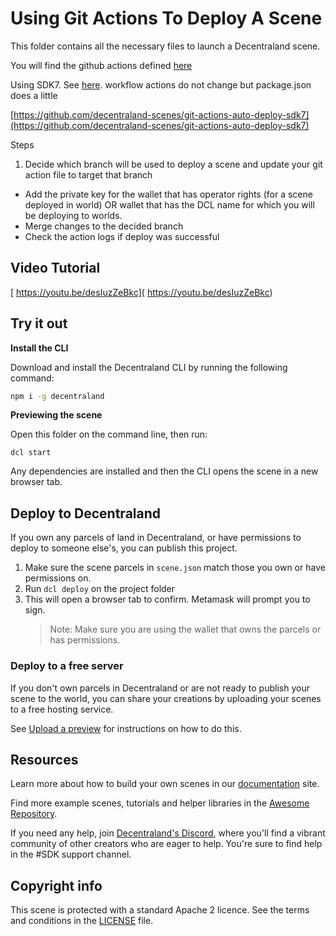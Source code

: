 # Using Git Actions To Deploy A Scene

This folder contains all the necessary files to launch a Decentraland scene.

You will find the github actions defined [here](https://github.com/decentraland-scenes/git-actions-auto-deploy/tree/develop/.github/workflows)

Using SDK7. See [here](https://github.com/decentraland-scenes/git-actions-auto-deploy-sdk7).  workflow actions do not change but package.json does a little

[https://github.com/decentraland-scenes/git-actions-auto-deploy-sdk7](https://github.com/decentraland-scenes/git-actions-auto-deploy-sdk7)

Steps

1. Decide which branch will be used to deploy a scene and update your git action file to target that branch
* Add the private key for the wallet that has operator rights (for a scene deployed in world) OR wallet that has the DCL name for which you will be deploying to worlds.
* Merge changes to the decided branch
* Check the action logs if deploy was successful

## Video Tutorial

[ https://youtu.be/desIuzZeBkc]( https://youtu.be/desIuzZeBkc)


## Try it out

**Install the CLI**

Download and install the Decentraland CLI by running the following command:

```bash
npm i -g decentraland
```

**Previewing the scene**

Open this folder on the command line, then run:

```
dcl start
```

Any dependencies are installed and then the CLI opens the scene in a new browser tab.

## Deploy to Decentraland

If you own any parcels of land in Decentraland, or have permissions to deploy to someone else's, you can publish this project.

1. Make sure the scene parcels in `scene.json` match those you own or have permissions on.
2. Run `dcl deploy` on the project folder
3. This will open a browser tab to confirm. Metamask will prompt you to sign.
   > Note: Make sure you are using the wallet that owns the parcels or has permissions.

### Deploy to a free server

If you don't own parcels in Decentraland or are not ready to publish your scene to the world, you can share your creations by uploading your scenes to a free hosting service.

See [Upload a preview](https://docs.decentraland.org/development-guide/deploy-to-now/) for instructions on how to do this.

## Resources

Learn more about how to build your own scenes in our [documentation](https://docs.decentraland.org/) site.

Find more example scenes, tutorials and helper libraries in the [Awesome Repository](https://github.com/decentraland-scenes/Awesome-Repository).

If you need any help, join [Decentraland's Discord](https://dcl.gg/discord), where you'll find a vibrant community of other creators who are eager to help. You're sure to find help in the #SDK support channel.

## Copyright info

This scene is protected with a standard Apache 2 licence. See the terms and conditions in the [LICENSE](/LICENSE) file.
